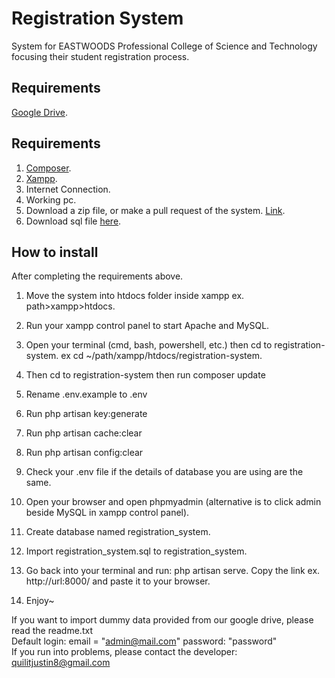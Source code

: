 # Registration System

System for EASTWOODS Professional College of Science and Technology focusing their student registration process. 

## Requirements

[Google Drive](https://docs.google.com/document/d/1TURozxqh4XzDLhO8uXPN7iFNt7uWYM-o/edit?usp=sharing&ouid=114996150707301677972&rtpof=true&sd=true).

## Requirements 

1. [Composer](https://getcomposer.org/download/).
2. [Xampp](https://www.apachefriends.org/download.html).
3. Internet Connection.
4. Working pc.
5. Download a zip file, or make a pull request of the system. [Link]().
6. Download sql file [here](https://drive.google.com/drive/folders/1805PdlzkjnXLdty7SSAFr7sWVXFrdsMD?usp=sharing).

## How to install

After completing the requirements above. 

1. Move the system into htdocs folder inside xampp ex. path>xampp>htdocs.

2. Run your xampp control panel to start Apache and MySQL.

3. Open your terminal (cmd, bash, powershell, etc.) then cd to registration-system. ex cd ~/path/xampp/htdocs/registration-system.

4. Then cd to registration-system then run composer update

5. Rename .env.example to .env

6. Run php artisan key:generate

7. Run php artisan cache:clear 

8. Run php artisan config:clear

9. Check your .env file if the details of database you are using are the same.

10. Open your browser and open phpmyadmin (alternative is to click admin beside MySQL in xampp control panel).

11. Create database named registration_system.

12. Import registration_system.sql to registration_system.

13. Go back into your terminal and run: php artisan serve. Copy the link ex. http://url:8000/ and paste it to your browser.

14. Enjoy~

If you want to import dummy data provided from our google drive, please read the readme.txt<br/>
Default login: email = "admin@mail.com" password: "password"<br/>
If you run into problems, please contact the developer: quilitjustin8@gmail.com

